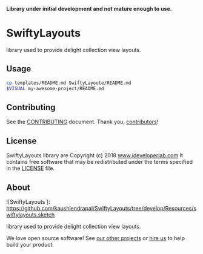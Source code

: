 

**Library under initial development and not mature enough to use.**

# SwiftyLayouts

library used to provide delight collection view layouts.

## Usage

```sh
cp templates/README.md SwiftyLayoute/README.md
$VISUAL my-awesome-project/README.md
```

## Contributing

See the [CONTRIBUTING] document.
Thank you, [contributors]!

[CONTRIBUTING]: CONTRIBUTING.md
[contributors]: https://github.com/kaushlendrapal/SwiftyLayouts/blob/master/contributors

## License

SwiftyLayouts library are Copyright (c) 2018 www.ideveloperlab.com
It contains free software that may be redistributed
under the terms specified in the [LICENSE] file.

[LICENSE]: /LICENSE

## About

![SwiftyLayouts ]: https://github.com/kaushlendrapal/SwiftyLayouts/tree/develop/Resources/swiftylayouts.sketch

library used to provide delight collection view layouts.

We love open source software!
See [our other projects][blogs]
or [hire us][hire] to help build your product.

[blogs]: https://ideveloperlab.com/blogs
[hire]: https://ideeloperlab.com/hire_us/url
[projects]: https://github.com/kaushlendrapal
